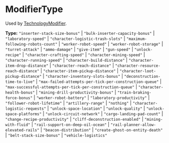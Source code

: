 # ModifierType

Used by [TechnologyModifier](runtime:TechnologyModifier).

**Type:** `"inserter-stack-size-bonus"` | `"bulk-inserter-capacity-bonus"` | `"laboratory-speed"` | `"character-logistic-trash-slots"` | `"maximum-following-robots-count"` | `"worker-robot-speed"` | `"worker-robot-storage"` | `"turret-attack"` | `"ammo-damage"` | `"give-item"` | `"gun-speed"` | `"unlock-recipe"` | `"character-crafting-speed"` | `"character-mining-speed"` | `"character-running-speed"` | `"character-build-distance"` | `"character-item-drop-distance"` | `"character-reach-distance"` | `"character-resource-reach-distance"` | `"character-item-pickup-distance"` | `"character-loot-pickup-distance"` | `"character-inventory-slots-bonus"` | `"deconstruction-time-to-live"` | `"max-failed-attempts-per-tick-per-construction-queue"` | `"max-successful-attempts-per-tick-per-construction-queue"` | `"character-health-bonus"` | `"mining-drill-productivity-bonus"` | `"train-braking-force-bonus"` | `"worker-robot-battery"` | `"laboratory-productivity"` | `"follower-robot-lifetime"` | `"artillery-range"` | `"nothing"` | `"character-logistic-requests"` | `"unlock-space-location"` | `"unlock-quality"` | `"unlock-space-platforms"` | `"unlock-circuit-network"` | `"cargo-landing-pad-count"` | `"change-recipe-productivity"` | `"cliff-deconstruction-enabled"` | `"mining-with-fluid"` | `"rail-support-on-deep-oil-ocean"` | `"rail-planner-allow-elevated-rails"` | `"beacon-distribution"` | `"create-ghost-on-entity-death"` | `"belt-stack-size-bonus"` | `"vehicle-logistics"`

